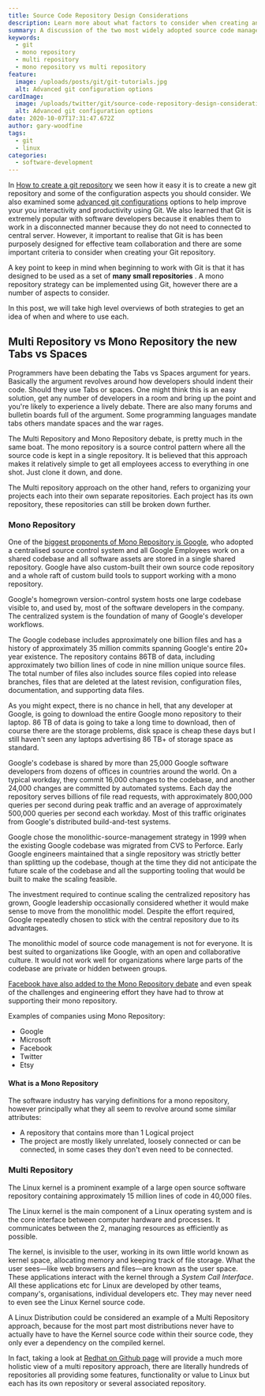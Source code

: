 ```yaml
---
title: Source Code Repository Design Considerations
description: Learn more about what factors to consider when creating and designing a source code repository for your project
summary: A discussion of the two most widely adopted source code management repository strategies in the software development industry
keywords:
  - git
  - mono repository
  - multi repository
  - mono repository vs multi repository
feature:
  image: /uploads/posts/git/git-tutorials.jpg
  alt: Advanced git configuration options
cardImage:
  image: /uploads/twitter/git/source-code-repository-design-considerations.jpg
  alt: Advanced git configuration options
date: 2020-10-07T17:31:47.672Z
author: gary-woodfine
tags:
  - git
  - linux
categories:
  - software-development
---
```


In [How to create a git repository](https://geekiam.io/how-to-create-a-git-repository/ "How To Create A Git Repository | Geek.I.Am")
we seen how it easy it is to create a new git repository and some of the configuration aspects you should consider.  We also
examined some [advanced git configurations](https://geekiam.io/advanced-git-configuration-options/ "Advanced Git Configuration Options | Geek.I.Am") options to help improve your 
you interactivity and productivity using Git. We also learned that Git is extremely popular with software developers because
it enables them to work in a disconnected manner because they do not need to connected to central server.  However, it important
to realise that Git is has been purposely designed for effective team collaboration and there are some important criteria
to consider when creating your Git repository.

A key point to keep in mind when beginning to work with Git is that it has designed to be used as a set of **many 
small repositories** . A mono repository strategy can be implemented using Git, however there are a number of aspects
to consider.

In this post, we will take high level overviews of both strategies to get an idea of when and where to use each.

## Multi Repository vs Mono Repository the new Tabs vs Spaces

Programmers have been debating the Tabs vs Spaces argument for years. Basically the argument revolves around how 
developers should indent their code.  Should they use Tabs or spaces.  One might think this is an easy solution,
get any number of developers in a room and bring up the point and you're likely to experience a lively debate. There 
are also many forums and bulletin boards full of the argument. Some programming languages mandate tabs others mandate 
spaces and the war rages.

The Multi Repository and Mono Repository debate, is pretty much in the same boat. The mono repository is a source control 
pattern where all the source code is kept in a single repository. It is believed that this approach makes it 
relatively simple to get all employees access to everything in one shot. Just clone it down, and done. 

The Multi repository approach on the other hand, refers to organizing your projects each into their own 
separate repositories. Each project has its own repository, these repositories can still be broken down further.

### Mono Repository
One of the [biggest proponents of Mono Repository is Google](https://cacm.acm.org/magazines/2016/7/204032-why-google-stores-billions-of-lines-of-code-in-a-single-repository/fulltext "Why Google Stores Billions of Lines of Code in a Single Repository | Communications of the ACM"), 
who adopted a centralised source control system and all Google Employees work on a shared codebase and all software 
assets are stored in a single shared repository. Google have also custom-built their own source code repository and a whole
raft of custom build tools to support working with a mono repository.

Google's homegrown version-control system hosts one large codebase visible to, and used by, most of the software 
developers in the company. The centralized system is the foundation of many of Google's developer workflows. 

The Google codebase includes approximately one billion files and has a history of approximately 35 million commits 
spanning Google's entire 20+ year existence.  The repository contains 86TB of data, including approximately two billion 
lines of code in nine million unique source files. The total number of files also includes source files copied into 
release branches, files that are deleted at the latest revision, configuration files, documentation, and supporting 
data files.

As you might expect, there is no chance in hell, that any developer at Google, is going to download the entire Google 
mono repository to their laptop. 86 TB of data is going to take a long time to download, then of course there are the 
storage problems, disk space is cheap these days but I still haven't seen any laptops advertising 86 TB+ of storage space
as standard.

Google's codebase is shared by more than 25,000 Google software developers from dozens of offices in countries around 
the world. On a typical workday, they commit 16,000 changes to the codebase, and another 24,000 changes are committed 
by automated systems. Each day the repository serves billions of file read requests, with approximately 800,000 queries
 per second during peak traffic and an average of approximately 500,000 queries per second each workday. Most of this 
 traffic originates from Google's distributed build-and-test systems.
 
 Google chose the monolithic-source-management strategy in 1999 when the existing Google codebase was migrated from 
 CVS to Perforce. Early Google engineers maintained that a single repository was strictly better than splitting up the 
 codebase, though at the time they did not anticipate the future scale of the codebase and all the supporting tooling 
 that would be built to make the scaling feasible.
 
 The investment required to continue scaling the centralized repository has grown, Google leadership occasionally 
 considered whether it would make sense to move from the monolithic model. Despite the effort required, Google 
 repeatedly chosen to stick with the central repository due to its advantages.
 
 The monolithic model of source code management is not for everyone. It is best suited to organizations like Google, 
 with an open and collaborative culture. It would not work well for organizations where large parts of the codebase 
 are private or hidden between groups.
 
 [Facebook have also added to the Mono Repository debate](https://engineering.fb.com/core-data/scaling-mercurial-at-facebook/ "Scaling Mercurial at Facebook | Facebook Engineering")
 and even speak of the challenges and engineering effort they have had to throw at supporting their mono repository.
 
 Examples of companies using Mono Repository:
 * Google
 * Microsoft
 * Facebook
 * Twitter
 * Etsy
  
 #### What is a Mono Repository
 
 The software industry has varying definitions for a mono repository, however principally what they all seem to revolve 
 around some similar attributes:
 
* A repository that contains more than 1 Logical project
* The project are mostly likely unrelated, loosely connected or can be connected, in some cases they don't even need to 
be connected.
  
### Multi Repository

 The Linux kernel is a prominent example of a large open source software repository containing approximately 
 15 million lines of code in 40,000 files.
 
The Linux kernel is the main component of a Linux operating system and is the core interface between computer 
hardware and processes. It communicates between the 2, managing resources as efficiently as possible.
   
The kernel, is invisible to the user, working in its own little world known as kernel space,
allocating memory and keeping track of file storage. What the user sees—like web browsers and files—are known 
as the user space. These applications interact with the kernel through a *System Call Interface*. All these applications 
etc for Linux are developed by other teams, company's, organisations, individual developers etc. They may never need to
even see the Linux Kernel source code. 

A Linux Distribution could be considered an example of a Multi Repository approach, because for the most part most 
distributions never have to actually have to have the Kernel source code within their source code,  they only ever a 
dependency on the compiled kernel.

In fact, taking a look at [Redhat on Github page](https://redhatofficial.github.io/#!/main "RED HAT ON GITHUB | Red Hat") will
provide a much more holistic view of a multi repository approach, there are literally hundreds of repositories all providing
some features, functionality or value to Linux but each has its own repository or several associated repository.


 
   

 









